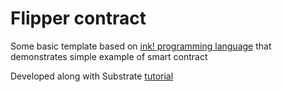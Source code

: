 # Flipper contract

Some basic template based on [ink! programming language](https://use.ink/) that demonstrates simple example of smart contract

Developed along with Substrate [tutorial](https://docs.substrate.io/tutorials/smart-contracts/prepare-your-first-contract/)